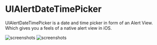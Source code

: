 # UIAlertDateTimePicker
UIAlertDateTimePicker is a date and time picker in form of an Alert View. Which gives you a feels of a native alert view in iOS.


![screenshots](https://user-images.githubusercontent.com/27779489/55546612-53856600-56ed-11e9-92f5-6f493cab41e4.png)
![screenshots](https://user-images.githubusercontent.com/27779489/55546613-541dfc80-56ed-11e9-9d23-2e4589aceb20.png)
